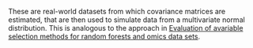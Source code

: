 These are real-world datasets from which covariance matrices are estimated, that are then used to simulate data from a multivariate normal distribution.
This is analogous to the approach in [Evaluation of avariable selection methods for random forests and omics data sets](https://doi.org/10.1093/bib/bbx124).

